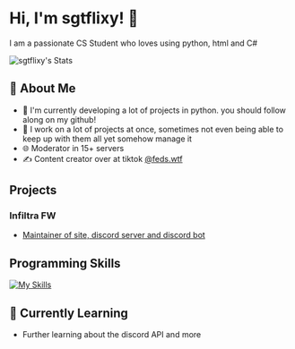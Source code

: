 # Hi, I'm sgtflixy! 👋

I am a passionate CS Student who loves using python, html and C#

![sgtflixy's Stats](https://github-readme-stats.vercel.app/api?username=sgtflixy&theme=vue-dark&show_icons=true&hide_border=true&count_private=true)

## 🚀 About Me

- 🔭 I'm currently developing a lot of projects in python. you should follow along on my github!
- 📝 I work on a lot of projects at once, sometimes not even being able to keep up with them all yet somehow manage it
- 🌐 Moderator in 15+ servers
- ✍️ Content creator over at tiktok [@feds.wtf](https://tiktok.com/@feds.wtf)

## Projects

### Infiltra FW
- [Maintainer of site, discord server and discord bot](https://infiltra.xyz)

## Programming Skills
[![My Skills](https://skillicons.dev/icons?i=py,html,c#)](https://skillicons.dev)

## 🌱 Currently Learning

- Further learning about the discord API and more

